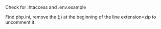 Check for .htaccess and .env.example

Find php.ini, remove the (;) at the beginning of the line extension=zip to uncomment it.
